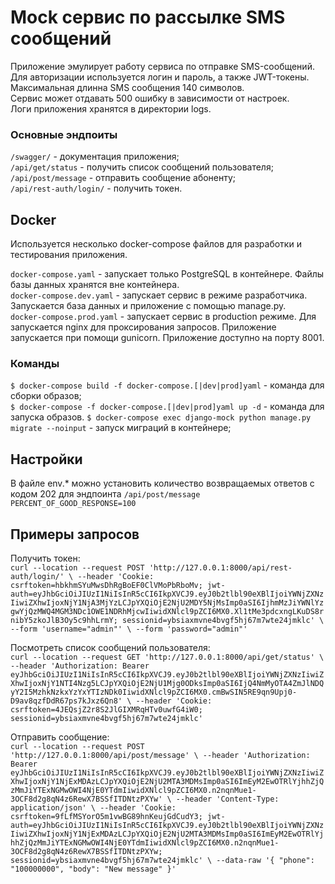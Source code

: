 # Mock сервис по рассылке SMS сообщений

Приложение эмулирует работу сервиса по отправке SMS-сообщений.<br>
Для авторизации используется логин и пароль, а также JWT-токены.
<br>Максимальная длинна SMS сообщения 140 символов.
<br>Сервис может отдавать 500 ошибку в зависимости от настроек.
<br>Логи приложения хранятся в директории logs.

### Основные эндпоиты

`/swagger/` - документация приложения;<br>
`/api/get/status` - получить список сообщений пользователя;<br>
`/api/post/message` - отправить сообщение абоненту;<br>
`/api/rest-auth/login/` - получить токен.<br>

## Docker
Используется несколько docker-compose файлов для разработки и тестирования приложения.

`docker-compose.yaml` - запускает только PostgreSQL в контейнере. Файлы базы данных хранятся вне контейнера.<br>
`docker-compose.dev.yaml` - запускает сервис в режиме разработчика. Запускается база данных и приложение с помощью manage.py.<br>
`docker-compose.prod.yaml` - запускает сервис в production режиме. Для запускается nginx для проксирования запросов. Приложение запускается при помощи gunicorn. Приложение доступно на порту 8001.

### Команды
`$ docker-compose build -f docker-compose.[|dev|prod]yaml` - команда для сборки образов;<br>
`$ docker-compose -f docker-compose.[|dev|prod]yaml up -d` - команда для запуска образов.
`$ docker-compose exec django-mock python manage.py migrate --noinput` - запуск миграций в контейнере;

## Настройки
В файле env.* можно установить количество возвращаемых ответов с кодом 202 для эндпоинта `/api/post/message`<br>
`PERCENT_OF_GOOD_RESPONSE=100`


## Примеры запросов

Получить токен:<br>
`curl --location --request POST 'http://127.0.0.1:8000/api/rest-auth/login/' \
--header 'Cookie: csrftoken=hbkhmSYuMwsDhRgBoEF0ClVMoPbRboMv; jwt-auth=eyJhbGciOiJIUzI1NiIsInR5cCI6IkpXVCJ9.eyJ0b2tlbl90eXBlIjoiYWNjZXNzIiwiZXhwIjoxNjY1NjA3MjYzLCJpYXQiOjE2NjU2MDY5NjMsImp0aSI6IjhmMzJiYWNlYzgwYjQzMWQ4MGM3NDc1OWE1NDRhMjcwIiwidXNlcl9pZCI6MX0.Xl1tMe3pdcxngLKuDS8rnibY5zkoJlB3Oy5c9hhLrmY; sessionid=ybsiaxmvne4bvgf5hj67m7wte24jmklc' \
--form 'username="admin"' \
--form 'password="admin"'`

Посмотреть список сообщений пользователя:<br>
`curl --location --request GET 'http://127.0.0.1:8000/api/get/status' \
--header 'Authorization: Bearer eyJhbGciOiJIUzI1NiIsInR5cCI6IkpXVCJ9.eyJ0b2tlbl90eXBlIjoiYWNjZXNzIiwiZXhwIjoxNjY1NTI4Nzg5LCJpYXQiOjE2NjU1Mjg0ODksImp0aSI6IjQ4NmMyOTA4ZmJlNDQyY2I5MzhkNzkxYzYxYTIzNDk0IiwidXNlcl9pZCI6MX0.cmBwSIN5RE9qn9Upj0-D9av8qzfDdR67ps7kJxz6Qn8' \
--header 'Cookie: csrftoken=4JEQsjZ2r8S2JlGIXMRqHTv0uwfG4iW0; sessionid=ybsiaxmvne4bvgf5hj67m7wte24jmklc'`

 Отправить сообщение:<br>
`curl --location --request POST 'http://127.0.0.1:8000/api/post/message' \
--header 'Authorization: Bearer eyJhbGciOiJIUzI1NiIsInR5cCI6IkpXVCJ9.eyJ0b2tlbl90eXBlIjoiYWNjZXNzIiwiZXhwIjoxNjY1NjExMDAzLCJpYXQiOjE2NjU2MTA3MDMsImp0aSI6ImEyM2EwOTRlYjhhZjQzMmJiYTExNGMwOWI4NjE0YTdmIiwidXNlcl9pZCI6MX0.n2nqnMue1-3OCF8d2g8qN4z6RewX7BSSfITDNtzPXYw' \
--header 'Content-Type: application/json' \
--header 'Cookie: csrftoken=9fLfMSYorO5m1vwBG89hnKeujGdCudY3; jwt-auth=eyJhbGciOiJIUzI1NiIsInR5cCI6IkpXVCJ9.eyJ0b2tlbl90eXBlIjoiYWNjZXNzIiwiZXhwIjoxNjY1NjExMDAzLCJpYXQiOjE2NjU2MTA3MDMsImp0aSI6ImEyM2EwOTRlYjhhZjQzMmJiYTExNGMwOWI4NjE0YTdmIiwidXNlcl9pZCI6MX0.n2nqnMue1-3OCF8d2g8qN4z6RewX7BSSfITDNtzPXYw; sessionid=ybsiaxmvne4bvgf5hj67m7wte24jmklc' \
--data-raw '{
    "phone": "100000000",
    "body": "New message"
}'` 